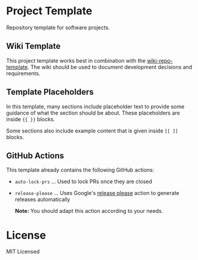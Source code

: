 # Project Template

Repository template for software projects.

## Wiki Template

This project template works best in combination with the [wiki-repo-template](https://github.com/mhatzl/wiki-repo-template).
The wiki should be used to document development decisions and requirements.

## Template Placeholders

In this template, many sections include placeholder text to provide some guidance of what the section should be about.
These placeholders are inside `{{ }}` blocks.

Some sections also include example content that is given inside `[[ ]]` blocks.

## GitHub Actions

This template already contains the following GitHub actions:

- `auto-lock-prs` ... Used to lock PRs once they are closed
- `release-please` ... Uses Google's [release please](https://github.com/google-github-actions/release-please-action) action to generate releases automatically

  **Note:** You should adapt this action according to your needs.

# License

MIT Licensed
